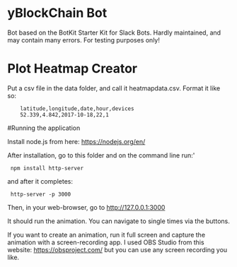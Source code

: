 # yBlockChain Bot

Bot based on the BotKit Starter Kit for Slack Bots. Hardly maintained, and may contain many errors. For testing purposes only!

# Plot Heatmap Creator

Put a csv file in the data folder, and call it heatmapdata.csv. Format it like so:
```shell
    latitude,longitude,date,hour,devices
    52.339,4.842,2017-10-18,22,1
```


#Running the application

Install node.js from here: https://nodejs.org/en/

After installation, go to this folder and on the command line run:'
```console
 npm install http-server
```

and after it completes:

```console
 http-server -p 3000
```

Then, in your web-browser, go to http://127.0.0.1:3000

It should run the animation. You can navigate to single times via the buttons.

If you want to create an animation, run it full screen and capture the animation with a screen-recording app. I used OBS Studio from this website: https://obsproject.com/ but you can use any screen recording you like.